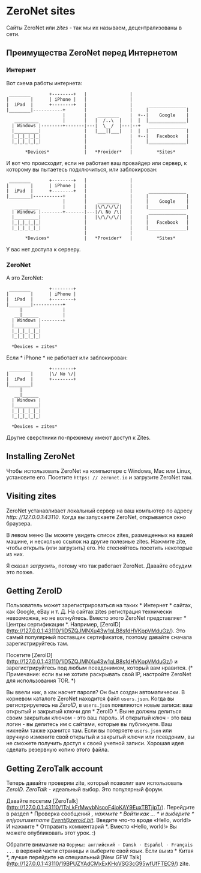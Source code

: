# ZeroNet sites

Сайты ZeroNet или *zites* - так мы их называем, децентрализованы в сети.


## Преимущества ZeroNet перед Интернетом

### Интернет

Вот схема работы интернета:

     ________       +--------+   |                |
    |        |      | iPhone |   |                |
    |  iPad  |      +--------+   |                |      ______________
    |________|-----------+       |                |     |              |
                         |       |    ________    |  +--|    Google    |
       _________         |       |   |  /..\  |   |  |  |______________|
      | Windows |--------+-------|---|  \__/  |---|--+   ______________
      |_________|                |   |___||___|   |  |  |              |
      |_|_|_|_|_|                |                |  +--|   Facebook   |
      |_|_|_|_|_|                |                |     |______________|
                                 |                |
           *Devices*             |   *Provider*   |         *Sites*

И вот что происходит, если не работает ваш провайдер или сервер, к которому вы пытаетесь подключиться, или заблокирован:

     ________       +--------+   |                |
    |        |      | iPhone |   |                |
    |  iPad  |      +--------+   |                |      ______________
    |________|-----------+       |                |     |              |
                         |       |    ________    |     |    Google    |
       _________         |       |   |\/\/\/\/|   |     |______________|
      | Windows |--------+-------|---|/\ No /\|   |      ______________
      |_________|                |   |\/\/\/\/|   |     |              |
      |_|_|_|_|_|                |                |     |   Facebook   |
      |_|_|_|_|_|                |                |     |______________|
                                 |                |
           *Devices*             |   *Provider*   |         *Sites*

У вас нет доступа к серверу.


### ZeroNet

А это ZeroNet:

     ________       +--------+
    |        |      | iPhone |
    |  iPad  |      +--------+
    |________|-----------+    
         |               |    
       __|______         |    
      | Windows |--------+    
      |_________|             
      |_|_|_|_|_|             
      |_|_|_|_|_|             
                              
      *Devices = zites*          

Если * iPhone * не работает или заблокирован:

     ________       +--------+
    |        |      |\/ No \/|
    |  iPad  |      +--------+
    |________|                
         |                    
       __|______              
      | Windows |             
      |_________|             
      |_|_|_|_|_|             
      |_|_|_|_|_|             
                              
      *Devices = zites*          

Другие сверстники по-прежнему имеют доступ к Zites.


## Installing ZeroNet

Чтобы использовать ZeroNet на компьютере с Windows, Mac или Linux, установите его. Посетите `https: // zeronet.io` и загрузите ZeroNet там.


## Visiting zites

ZeroNet устанавливает локальный сервер на ваш компьютер по адресу *http: //127.0.0.1:43110*. Когда вы запускаете ZeroNet, открывается окно браузера.

В левом меню Вы можете увидеть список zites, размещенных на вашей машине, и несколько ссылок на другие полезные zites. Нажмите zite, чтобы открыть (или загрузить) его. Не стесняйтесь посетить некоторые из них.

Я сказал *загрузить*, потому что так работает ZeroNet. Давайте обсудим это позже.


## Getting ZeroID

Пользователь может зарегистрироваться на таких * Интернет * сайтах, как Google, eBay и т. Д. На сайтах zites регистрация технически невозможна, но не волнуйтесь. Вместо этого ZeroNet представляет * Центры сертификации *. Например, [ZeroID] (http://127.0.0.1:43110/1iD5ZQJMNXu43w1qLB8sfdHVKppVMduGz/). Это самый популярный поставщик сертификатов, поэтому давайте сначала зарегистрируйтесь там.

Посетите [ZeroID] (http://127.0.0.1:43110/1iD5ZQJMNXu43w1qLB8sfdHVKppVMduGz/) и зарегистрируйтесь под любым псевдонимом, который вам нравится. (* Примечание: если вы не хотите раскрывать свой IP, настройте ZeroNet для использования TOR. *)

Вы ввели ник, а как насчет пароля? Он был создан автоматически. В корневом каталоге ZeroNet находится файл `users.json`. Когда вы регистрируетесь на *ZeroID*, в `users.json` появляются новые записи: ваш открытый и закрытый ключи для * ZeroID *. Вы не должны делиться своим закрытым ключом - это ваш пароль. И открытый ключ - это ваш логин - вы делитесь им с сайтами, которые вы публикуете. Ваш никнейм также хранится там. Если вы потеряете `users.json` или вручную измените свой открытый и закрытый ключи или псевдоним, вы не сможете получить доступ к своей учетной записи. Хорошая идея сделать резервную копию этого файла.


## Getting ZeroTalk account

Теперь давайте проверим zite, который позволит вам использовать *ZeroID*. *ZeroTalk* - идеальный выбор. Это популярный форум.

Давайте посетим [ZeroTalk] (http://127.0.0.1:43110/1TaLkFrMwvbNsooF4ioKAY9EuxTBTjipT/). Перейдите в раздел * Проверка сообщений *, нажмите * Войти как ... * и выберите * enjyourusername Event@zeroid.bit*. Введите что-то вроде «Hello, world!» И нажмите * Отправить комментарий *. Вместо «Hello, world!» Вы можете опубликовать этот урок. :)

Обратите внимание на `Форумы: английский · Dansk · Español · Français ...` в верхней части страницы и выберите свой язык. Если вы из * Китая *, лучше перейдите на специальный [New GFW Talk] (http://127.0.0.1:43110/19BPUZYAdCMxExKHoVSG3cG95wfUfFTEC9/) zite.
